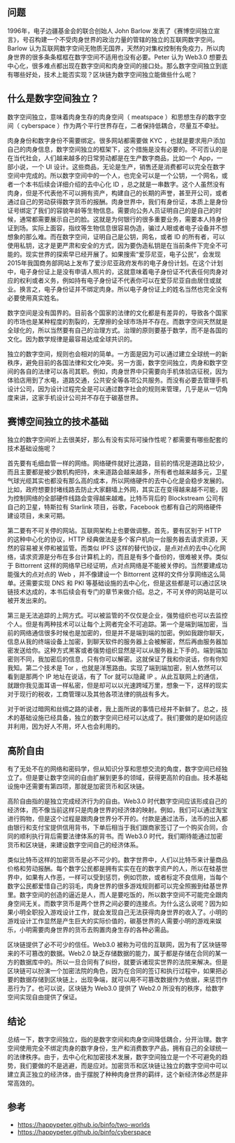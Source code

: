 ## 问题

1996年，电子边疆基金会的联合创始人 John Barlow 发表了《赛博空间独立宣言》，号召构建一个不受肉身世界的政治力量的管辖的独立的互联网数字空间。Barlow 认为互联网数字空间无物质无国界，天然的对集权控制有免疫力，所以肉身世界的很多条条框框在数字空间不适用也没有必要。Peter 认为 Web3.0 想要去中心化，很多难点都出现在数字空间和肉身空间的接口处。那么数字空间独立到底有哪些好处，技术上能否实现？区块链为数字空间独立能做些什么呢？

## 什么是数字空间独立？

数字空间独立，意味着肉身生存的肉身空间（ meatspace ）和思想生存的数字空间（ cyberspace ）作为两个平行世界存在，二者保持低耦合，尽量互不牵扯。

肉身身份和数字身份不需要绑定。很多网站都需要做 KYC ，也就是要求用户添加自己的肉身信息，数字空间独立的框架下，这个措施是没有必要的。不可否认的是在当代社会，人们越来越多的日常劳动都是在生产数字商品，比如一个 App，一部小说，一个 UI 设计。这些商品，无论是生产，销售还是消费都可以完全在数字空间中完成的。所以数字空间中的一个人，也完全可以是一个公钥，一个网名，或者一个本书后续会详细介绍的去中心化 ID ，总之就是一串数字。这个人虽然没有肉身，但是不代表他不可以拥有资产，构建自己的长期的声誉，甚至开公司，或者通过自己的劳动获得数字货币的报酬。肉身世界中，我们有身份证，本质上是身份证号绑定了我们的容貌年龄等生物信息。需要向公务人员证明自己的是自己的时候，通常都需要展示自己的脸。这就是为何银行的很多重要业务，需要本人持身份证到场。实际上面容，指纹等生物信息很容易伪造，骗过人眼或者电子设备并不想想象的那么难。而在数字空间，证明自己是公钥，网名，或者 ID 的所有者，可以使用私钥，这才是更严肃和安全的方式，因为要伪造私钥是在当前条件下完全不可能的。现实世界的探索早已经开展了。如果搜索“爱莎尼亚，电子公民”，会发现2015年我国商务部网站上发布了爱沙尼亚政府发布的电子身份计划。在这个计划中，电子身份证上是没有申请人照片的，这就意味着电子身份证不代表任何肉身对应的权利或者义务，例如持有电子身份证不代表你可以在爱莎尼亚自由居住或就业。换言之，电子身份证并不绑定肉身。所以电子身份证上的姓名当然也完全没有必要使用真实姓名。

数字空间是没有国界的。目前各个国家的法律的文化都是有差异的，导致各个国家的市场也是某种程度的割裂的，无摩擦的全球市场并不存在。而数字空间天然就是全球化的，所以当然要有自己的治理方式。治理的原则要基于数学，而不是各国的文化。因为数学规律是最容易达成全球共识的。

独立的数字空间，规则也会相对的简单。一方面是因为可以通过建立全球统一的新秩序，避免目前的各国法律和文化冲突。另一方面，数字空间独立，肉身和数字空间的各自的法律可以各司其职。例如，肉身世界中只需要向手机体验店征税，因为体验店用到了水电，道路交通，公共安全等各项公共服务。而没有必要去管理手机设计公司，因为设计过程完全是可以通过数字社会的规则来管理，几乎是从一切角度来讲，这家手机设计公司并不存在于碳基世界。

## 赛博空间独立的技术基础

独立的数字空间听上去很美好，那么有没有实际可操作性呢？都需要有哪些配套的技术基础设施呢？

首先要有毛细血管一样的网络。网络硬件就好比道路，目前的情况是道路比较少，而且主要都是被少数机构把持，未来道路会越来越多，所有者也越来越多元，卫星气球光缆其实也都没有那么高的成本，所以网络硬件的去中心化是会稳步发展的。比如，政府想要封堵线路去防止大家翻墙上外网，其实正在变得越来越不可能，因为控制网络的全部硬件线路会变得越来越难。比特币背后的 Blockstream 公司有自己的卫星，特斯拉有 Starlink 项目，谷歌，Facebook 也都有自己的网络硬件建设项目，未来可期。

第二要有不可关停的网站。互联网架构上也要做调整。首先，要有区别于 HTTP 的这种中心化的协议，HTTP 经典做法是多个客户机向一台服务器去请求资源，天然的容易被关停和被监管。而类似 IPFS 这样的替代协议，是点对点的去中心化网络，请求资源是分布在多台计算机上的，而且是有多个备份的，很难被关停。类似于 Bittorrent 这样的网络早已经证明，点对点网络是不能被关停的。当然要建成功能强大的点对点的 Web ，并不像建设一个 Bittorrent 这样的文件分享网络这么简单。还需要实现 DNS 和 PKI 等基础设施的去中心化，但是这些都是可以通过区块链技术达成的，本书后续会有专门的章节来做介绍。总之，不可关停的网站是可以被开发出来的。

第三是无法追踪的上网方式。可以被监管的不仅仅是企业，强势组织也可以去监控个人。但是有两种技术可以让每个上网者完全不可追踪。第一个是端到端加密，当前的网络通信很多时候也是加密的，但是并不是端到端的加密。例如我跟你聊天，信息从我的终端设备上加密，到聊天软件的服务器上会被解密，然后再由服务器加密发送给你。这种方式黑客或者强势组织显然是可以从服务器上下手的。端到端加密则不同，我加密后的信息，只有你可以解密。这就保证了我和你说话，你有你知我知。第二个技术是 Tor ，也就是洋葱路由。实现了端到端加密，别人依然可以看到是那两个 IP 地址在说话，有了 Tor 就可以隐藏 IP 。从此互联网上的通信，就跟你我见面耳语一样私密，但是却可以以光速跨域万里，想象一下，这样的现实对于现行的税收，工商管理以及其他各项法律的挑战有多大。

对于听说过暗网和丝绸之路的读者，我上面所说的事情已经并不新鲜了。总之，技术的基础设施已经具备，独立的数字空间已经可以达成了。我们要做的是如何适应并利用，因为好人不用，坏人也会利用的。

## 高阶自由

有了无处不在的网络和密码学，但从知识分享和思想交流的角度，数字空间已经独立了。但是要让数字空间的自由扩展到更多的领域，获得更高阶的自由。技术基础设施中还需要有第四项，那就是加密货币和区块链。

高阶自由指的是独立完成经济行为的自由。Web3.0 时代数字空间应该形成自己的经济体，而不像当前这样只是肉身世界的经济体的映射。例如，我们可以通过淘宝进行购物，但是这个过程是跟肉身世界分不开的。付款是通过法币，法币的出入都由银行和支付宝提供信用背书，下单后相当于我们跟商家签订了一个购买合同，合同的顺利执行背后需要法律体系的背书。而 Web3.0 时代，我们期待能通过加密货币和区块链，来建设数字空间自己的经济体系。

类似比特币这样的加密货币是必不可少的。数字世界中，人们以比特币来计量商品价格和劳动报酬。每个数字公民都是拥有实实在在的数字资产的人，所以在硅基世界中，如果有人作恶，一样可以受到惩罚，例如罚款，或者标定不良信用，当每个数字公民都爱惜自己的羽毛，肉身世界的很多游戏规则都可以完全照搬到硅基世界里。数字空间的创造的逼近是人，而人是要吃饭的，所以数字空间不可能完全跟肉身空间无关。而数字货币是两个世界之间必要的连接点。为什么这么说呢？因为如果小明全职投入游戏设计工作，就会发现自己无法获得肉身世界的收入了。小明的游戏设计工作显然是产生巨大的实际价值的，碳基世界的人需要小明的游戏来娱乐，小明需要肉身世界的货币去购置肉身生存的各种必需品。

区块链提供了必不可少的信任。Web3.0 被称为可信的互联网，因为有了区块链带来的不可篡改的数据。Web2.0 缺乏存储数据的能力，属于都是存储在合同的某一方的数据库中的。所以一旦合同有了纠纷，就要诉诸现实世界的法院来解决。但是区块链可以扮演一个加密法院的角色，因为在合同的签订和执行过程中，如果把必要的数据存储到区块链上，出现争端，就可以用不可篡改数据作为依据，来惩罚作恶行为了。也可以说，区块链为 Web3.0 提供了 Web2.0 所没有的秩序，给数字空间实现自由提供了保证。

## 结论

总结一下，数字空间独立，指的是数字空间和肉身空间降低耦合，分开治理。数字空间使用完全不绑定肉身的数字身份，生产和消费数字产品，拥有自己的全球统一的法律秩序。由于，去中心化和加密技术发展，数字空间独立是一个不可避免的趋势，我们要做的不是逃避，而是应对。加密货币和区块链让独立的数字空间中可以建立真正独立的经济体，由于摆脱了种种肉身世界的羁绊，这个新经济体必然是非常高效的。

## 参考


- https://happypeter.github.io/binfo/two-worlds 
- https://happypeter.github.io/binfo/cyberspace
